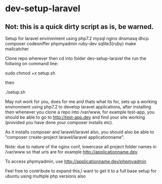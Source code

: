 # dev-setup-laravel

## Not: this is a quick dirty script as is, be warned.

Setup for laravel environment using php7.2 mysql nginx dnsmasq dhcp composer codesniffer phpmyadmin ruby-dev sqlite3(ruby) make mailcatcher

Clone repo wherever then cd into folder dev-setup-laravel the run the follwing on command line:

sudo chmod +x setup.sh

then

./setup.sh

May not work for you, does for me and thats what its for, sets up a working environment using php7.2 to develop laravel applications,
after installing then whenever you clone a repo into /var/www, for example test-app, you should be able to go to http://test-app.dev
and find your site working (provided you have done your composer installs etc).

As it installs composer and laravel/laravel also, you should also be able to "composer create-project laravel/laravel applicationname".

Note: due to nature of the nginx conf, lowercase all project folder names in /var/www so that urls are for example http://applicationname.dev.

To access phpmyadmin, use http://applicationname.dev/phpmyadmin

Feel free to contribute to expand this,I want to get it to a full base setup for ubuntu using multiple php versions also
